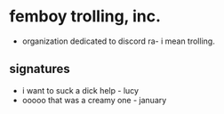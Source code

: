 # femboy trolling, inc.
- organization dedicated to discord ra- i mean trolling.

## signatures
- i want to suck a dick help - lucy
- ooooo that was a creamy one - january

